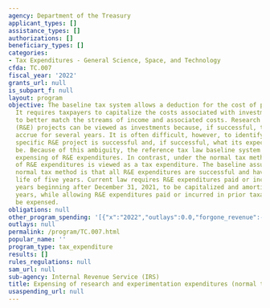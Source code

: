 ```yaml
---
agency: Department of the Treasury
applicant_types: []
assistance_types: []
authorizations: []
beneficiary_types: []
categories:
- Tax Expenditures - General Science, Space, and Technology
cfda: TC.007
fiscal_year: '2022'
grants_url: null
is_subpart_f: null
layout: program
objective: The baseline tax system allows a deduction for the cost of producing income.
  It requires taxpayers to capitalize the costs associated with investments over time
  to better match the streams of income and associated costs. Research and experimentation
  (R&E) projects can be viewed as investments because, if successful, their benefits
  accrue for several years. It is often difficult, however, to identify whether a
  specific R&E project is successful and, if successful, what its expected life will
  be. Because of this ambiguity, the reference tax law baseline system would allow
  expensing of R&E expenditures. In contrast, under the normal tax method, the expensing
  of R&E expenditures is viewed as a tax expenditure. The baseline assumed for the
  normal tax method is that all R&E expenditures are successful and have an expected
  life of five years. Current law requires R&E expenditures paid or incurred in taxable
  years beginning after December 31, 2021, to be capitalized and amortized over 5
  years, while allowing R&E expenditures paid or incurred in prior taxable years to
  be expensed.
obligations: null
other_program_spending: '[{"x":"2022","outlays":0.0,"forgone_revenue":-19820000000.0},{"x":"2023","outlays":0.0,"forgone_revenue":-38660000000.0},{"x":"2024","outlays":0.0,"forgone_revenue":-25050000000.0}]'
outlays: null
permalink: /program/TC.007.html
popular_name: ''
program_type: tax_expenditure
results: []
rules_regulations: null
sam_url: null
sub-agency: Internal Revenue Service (IRS)
title: Expensing of research and experimentation expenditures (normal tax method)
usaspending_url: null
---
```

